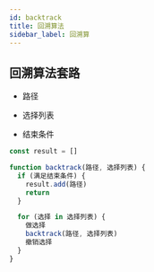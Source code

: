 ```yaml
---
id: backtrack
title: 回溯算法
sidebar_label: 回溯算
---
```


## 回溯算法套路

- 路径

- 选择列表

- 结束条件

```ts
const result = []

function backtrack(路径, 选择列表) {
  if (满足结束条件) {
    result.add(路径)
    return
  }

  for (选择 in 选择列表) {
    做选择
    backtrack(路径, 选择列表)
    撤销选择
  }
}
```
